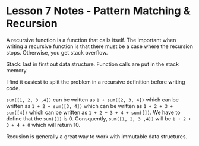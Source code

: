 # Lesson 7 Notes - Pattern Matching & Recursion

A recursive function is a function that calls itself. The important when writing a recursive function is that there must be a case where the recursion stops. Otherwise, you get stack overflow.

Stack: last in first out data structure. Function calls are put in the stack memory.

I find it easiest to split the problem in a recursive definition before writing code.

`sum([1, 2, 3 ,4])` can be written as `1 + sum([2, 3, 4])` which can be written as `1 + 2 + sum([3, 4])` which can be written as  `1 + 2 + 3 + sum([4])` which can be written as `1 + 2 + 3 + 4 + sum([])`. We have to define that the `sum([])` is 0. Consquently, `sum([1, 2, 3 ,4])` will be `1 + 2 + 3 + 4 + 0` which will return 10.

Recusion is generally a great way to work with immutable data structures.

